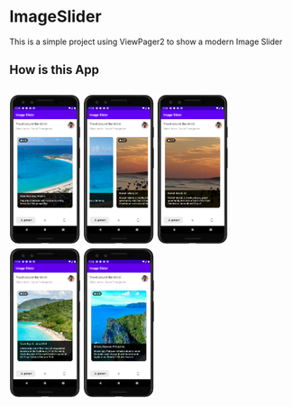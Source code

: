 # ImageSlider

This is a simple project using ViewPager2 to show a modern Image Slider

## How is this App
<img src="image_20200415105612.png" width="25%"></img>
<img src="image_20200415105654.png" width="25%"></img>
<img src="image_20200415105712.png" width="25%"></img>
<img src="image_20200415105728.png" width="25%"></img>
<img src="image20200415105743.png" width="25%"></img>
-------------
